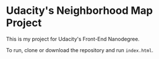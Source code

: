 # Udacity's Neighborhood Map Project

This is my project for Udacity's Front-End Nanodegree.

To run, clone or download the repository and run ```index.html```.